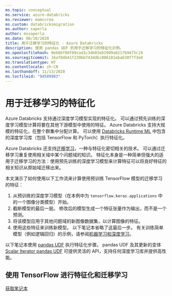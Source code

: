 ```yaml
---
ms.topic: conceptual
ms.service: azure-databricks
ms.reviewer: mamccrea
ms.custom: databricksmigration
ms.author: saperla
author: mssaperla
ms.date: 08/10/2020
title: 用于迁移学习的特征化 - Azure Databricks
description: 使用 pandas UDF 的用于迁移学习的特征化示例。
ms.openlocfilehash: 0eb6bf0df89cad1c34b03eb1909a0217b9475c19
ms.sourcegitcommit: 16af84b41f239bb743ddbc086181eba630f7f3e8
ms.translationtype: HT
ms.contentlocale: zh-CN
ms.lasthandoff: 11/13/2020
ms.locfileid: "94589983"
---
```

# <a name="featurization-for-transfer-learning"></a><a id="dl-featurization"> </a><a id="featurization-for-transfer-learning"> </a>用于迁移学习的特征化

Azure Databricks 支持通过深度学习模型实现的特征化。 可以通过预先训练的深度学习模型计算将要在其他下游模型中使用的特征。  Azure Databricks 支持大规模的特征化，在整个群集中分配计算。 可以使用 [Databricks Runtime ML](../../../runtime/mlruntime.md) 中包含的深度学习库（包括 TensorFlow 和 PyTorch）执行特征化。

Azure Databricks 还支持[迁移学习](https://en.wikipedia.org/wiki/Transfer_learning)，一种与特征化密切相关的技术。 可以通过迁移学习重复使用相关域中某个问题域的知识。 特征化本身是一种简单但强大的适用于迁移学习的方法：使用预先训练的深度学习模型来计算特征可以将良好特征的相关知识从原始域迁移出来。

本文演示了如何使用以下工作流来计算使用预训练 TensorFlow 模型的迁移学习的特征：

1. 从预训练的深度学习模型（在本例中为 `tensorflow.keras.applications` 中的一个图像分类模型）开始。
2. 截断模型的最后一层。 修改后的模型生成一个特征张量作为输出，而不是一个预测。
3. 将该模型应用于其他问题域的新图像数据集，以计算图像的特征。
4. 使用这些特征来训练新模型。  以下笔记本省略了这最后一步。  有关训练简单模型（例如逻辑回归）的示例，请参阅[机器学习和深度学习](../index.md)。

以下笔记本使用 [pandas UDF](../../../spark/latest/spark-sql/udf-python-pandas.md#pandas-udf) 执行特征化步骤。  pandas UDF 及其更新的变体 [Scalar Iterator pandas UDF](../../../spark/latest/spark-sql/udf-python-pandas.md#scalar-iterator-udfs) 可提供灵活的 API，支持任何深度学习库并提供高性能。

## <a name="featurization-and-transfer-learning-with-tensorflow"></a>使用 TensorFlow 进行特征化和迁移学习

[获取笔记本](../../../_static/notebooks/deep-learning/deep-learning-transfer-learning-keras.html)